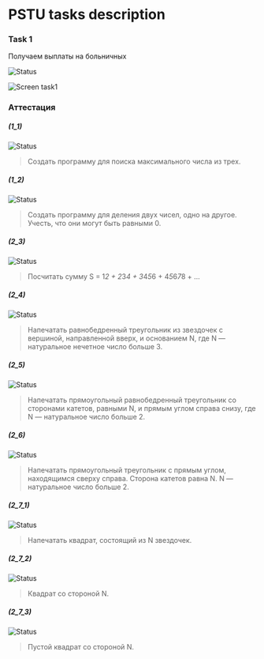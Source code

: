 # PSTU tasks description

### Task 1
Получаем выплаты на больничных

![Status](https://img.shields.io/badge/Статус-Готово-green)

![Screen task1](https://i.postimg.cc/Y974Ly6Z/image.png) 

### Аттестация

##### (1_1)
![Status](https://img.shields.io/badge/Статус-Готово-green)
> Создать программу для поиска максимального числа из трех.
##### (1_2)
![Status](https://img.shields.io/badge/Статус-Готово-green)
> Создать программу для деления двух чисел, одно на другое. Учесть, что они могут быть равными 0.
##### (2_3)
![Status](https://img.shields.io/badge/Статус-Готово-green)
> Посчитать сумму S = 1*2 + 2*3*4 + 3*4*5*6 + 4*5*6*7*8 + ...
##### (2_4) 
![Status](https://img.shields.io/badge/Статус-Готово-green)
> Напечатать равнобедренный треугольник из звездочек с вершиной, направленной вверх, и основанием N, где N — натуральное нечетное число больше 3.
##### (2_5) 
![Status](https://img.shields.io/badge/Статус-Готово-green)
> Напечатать прямоугольный равнобедренный треугольник со сторонами катетов, равными N, и прямым углом справа снизу, где N — натуральное число больше 2.
##### (2_6) 
![Status](https://img.shields.io/badge/Статус-Готово-green)
> Напечатать прямоугольный треугольник с прямым углом, находящимся сверху справа. Сторона катетов равна N. N — натуральное число больше 2.
##### (2_7_1) 
![Status](https://img.shields.io/badge/Статус-Готово-green)
> Напечатать квадрат, состоящий из N звездочек.
##### (2_7_2) 
![Status](https://img.shields.io/badge/Статус-Готово-green)
> Квадрат со стороной N.
##### (2_7_3) 
![Status](https://img.shields.io/badge/Статус-Готово-green)
> Пустой квадрат со стороной N.